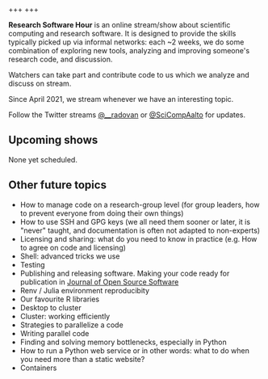 +++
+++

**Research Software Hour** is an online stream/show about scientific computing and
research software.  It is designed to provide the skills typically picked up
via informal networks: each ~2 weeks, we do some combination of exploring new
tools, analyzing and improving someone's research code, and discussion.

Watchers can take part and contribute code to us which we analyze and discuss
on stream.

Since April 2021, we stream whenever we have an interesting topic.

Follow the Twitter streams
[@\_\_radovan](https://twitter.com/__radovan) or
[@SciCompAalto](https://twitter.com/SciCompAalto) for updates.


## Upcoming shows

None yet scheduled.


## Other future topics

* How to manage code on a research-group level (for group leaders, how to prevent everyone from doing their own things)
* How to use SSH and GPG keys (we all need them sooner or later, it is "never" taught, and documentation is often not adapted to non-experts)
* Licensing and sharing: what do you need to know in practice (e.g. How to agree on code and licensing)
* Shell: advanced tricks we use
* Testing
* Publishing and releasing software.  Making your code ready for
  publication in [Journal of Open Source Software](https://joss.theoj.org/)
* Renv / Julia environment reproducibity
* Our favourite R libraries
* Desktop to cluster
* Cluster: working efficiently
* Strategies to parallelize a code
* Writing parallel code
* Finding and solving memory bottlenecks, especially in Python
* How to run a Python web service or in other words: what to do when you need more than a static website?
* Containers
